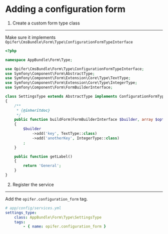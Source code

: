 Adding a configuration form
===========================

1. Create a custom form type class
----------------------------------

Make sure it implements `Opifer\CmsBundle\Form\Type\ConfigurationFormTypeInterface`

```php
<?php

namespace AppBundle\Form\Type;

use Opifer\CmsBundle\Form\Type\ConfigurationFormTypeInterface;
use Symfony\Component\Form\AbstractType;
use Symfony\Component\Form\Extension\Core\Type\TextType;
use Symfony\Component\Form\Extension\Core\Type\IntegerType;
use Symfony\Component\Form\FormBuilderInterface;

class SettingsType extends AbstractType implements ConfigurationFormTypeInterface
{
    /**
     * {@inheritdoc}
     */
    public function buildForm(FormBuilderInterface $builder, array $options)
    {
        $builder
            ->add('key', TextType::class)
            ->add('anotherKey', IntegerType::class)
        ;
    }

    public function getLabel()
    {
        return 'General';
    }
}
```

2. Register the service
-----------------------

Add the `opifer.configuration_form` tag.

```yml
# app/config/services.yml
settings_type:
    class: AppBundle\Form\Type\SettingsType
    tags:
        - { name: opifer.configuration_form }
```
